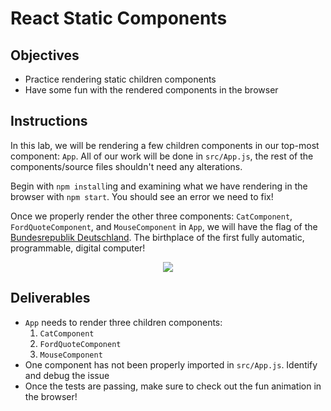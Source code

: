 # React Static Components

## Objectives

- Practice rendering static children components
- Have some fun with the rendered components in the browser

## Instructions

In this lab, we will be rendering a few children components in our top-most
component: `App`. All of our work will be done in `src/App.js`, the rest of the
components/source files shouldn't need any alterations. 

Begin with `npm install`ing and examining what we have rendering in the browser
with `npm start`. You should see an error we need to fix! 

Once we properly render the other three components: `CatComponent`,
`FordQuoteComponent`, and `MouseComponent` in `App`, we will have the flag of
the [Bundesrepublik Deutschland][deutschland]. The birthplace of the first fully
automatic, programmable, digital computer!


<p align="center">
  <img src='https://media.giphy.com/media/JuIjpev9L5mlG/giphy.gif'/>
</p>


## Deliverables
- `App` needs to render three children components:
  1. `CatComponent`
  2. `FordQuoteComponent`
  3. `MouseComponent`
- One component has not been properly imported in `src/App.js`. Identify and debug the issue
- Once the tests are passing, make sure to check out the fun animation in the browser!


[deutschland]: https://de.wikipedia.org/wiki/Deutschland
